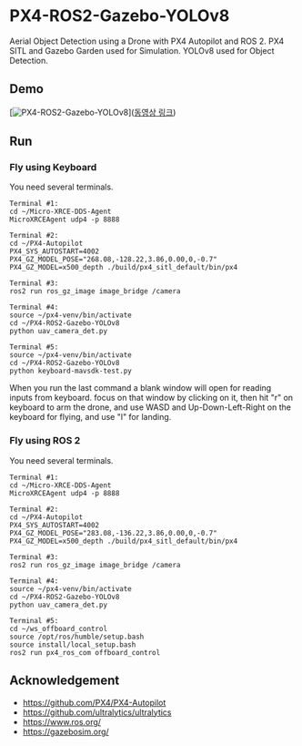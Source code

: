 # PX4-ROS2-Gazebo-YOLOv8
Aerial Object Detection using a Drone with PX4 Autopilot and ROS 2. PX4 SITL and Gazebo Garden used for Simulation. YOLOv8 used for Object Detection.

## Demo
[![PX4-ROS2-Gazebo-YOLOv8](https://img.youtube.com/vi/WqNVXrTJ0ac/0.jpg)]([동영상 링크](https://youtu.be/WqNVXrTJ0ac))

## Run
### Fly using Keyboard
You need several terminals.
```commandline
Terminal #1:
cd ~/Micro-XRCE-DDS-Agent
MicroXRCEAgent udp4 -p 8888

Terminal #2:
cd ~/PX4-Autopilot
PX4_SYS_AUTOSTART=4002 PX4_GZ_MODEL_POSE="268.08,-128.22,3.86,0.00,0,-0.7" PX4_GZ_MODEL=x500_depth ./build/px4_sitl_default/bin/px4

Terminal #3:
ros2 run ros_gz_image image_bridge /camera

Terminal #4:
source ~/px4-venv/bin/activate
cd ~/PX4-ROS2-Gazebo-YOLOv8
python uav_camera_det.py

Terminal #5:
source ~/px4-venv/bin/activate
cd ~/PX4-ROS2-Gazebo-YOLOv8
python keyboard-mavsdk-test.py
```
When you run the last command a blank window will open for reading inputs from keyboard. focus on that window by clicking on it, then hit "r" on keyboard to arm the drone, and use WASD and Up-Down-Left-Right on the keyboard for flying, and use "l" for landing.

### Fly using ROS 2
You need several terminals.
```commandline
Terminal #1:
cd ~/Micro-XRCE-DDS-Agent
MicroXRCEAgent udp4 -p 8888

Terminal #2:
cd ~/PX4-Autopilot
PX4_SYS_AUTOSTART=4002 PX4_GZ_MODEL_POSE="283.08,-136.22,3.86,0.00,0,-0.7" PX4_GZ_MODEL=x500_depth ./build/px4_sitl_default/bin/px4

Terminal #3:
ros2 run ros_gz_image image_bridge /camera

Terminal #4:
source ~/px4-venv/bin/activate
cd ~/PX4-ROS2-Gazebo-YOLOv8
python uav_camera_det.py

Terminal #5:
cd ~/ws_offboard_control
source /opt/ros/humble/setup.bash
source install/local_setup.bash
ros2 run px4_ros_com offboard_control
```

## Acknowledgement
- https://github.com/PX4/PX4-Autopilot
- https://github.com/ultralytics/ultralytics
- https://www.ros.org/
- https://gazebosim.org/
